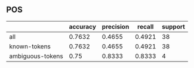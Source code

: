 
## POS

|                  | accuracy | precision | recall | support |
|------------------|----------|-----------|--------|---------|
| all              | 0.7632   | 0.4655    | 0.4921 | 38      |
| known-tokens     | 0.7632   | 0.4655    | 0.4921 | 38      |
| ambiguous-tokens | 0.75     | 0.8333    | 0.8333 | 4       |

